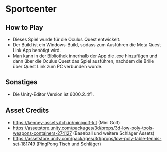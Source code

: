 # Sportcenter
## How to Play
- Dieses Spiel wurde für die Oculus Quest entwickelt.
- Der Build ist ein Windows-Build, sodass zum Ausführen die Meta Quest Link App benötigt wird.
- Man kann in der Bibliothek innerhalb der App die .exe hinzufügen und dann über die Oculus Quest das Spiel ausführen, nachdem die Brille über Quest Link zum PC verbunden wurde.

## Sonstiges
- Die Unity-Editor Version ist 6000.2.4f1.

## Asset Credits
- https://kenney-assets.itch.io/minigolf-kit (Mini Golf)
- https://assetstore.unity.com/packages/3d/props/3d-low-poly-tools-weapons-containers-274127 (Baseball und weitere Schläger Assets)
- https://assetstore.unity.com/packages/3d/props/low-poly-table-tennis-set-181749 (PingPong Tisch und Schläger)
